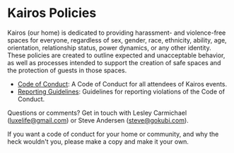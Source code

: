 Kairos Policies 
========

Kairos (our home) is dedicated to providing harassment- and violence-free spaces for everyone, regardless of sex, gender, race, ethnicity, ability, age, orientation, relationship status, power dynamics, or any other identity. These policies are created to outline expected and unacceptable behavior, as well as processes intended to support the creation of safe spaces and the protection of guests in those spaces.

* [Code of Conduct](citizen_code_of_conduct.md): A Code of Conduct for all attendees of Kairos  events.
* [Reporting Guidelines](reporting_guidelines.md): Guidelines for reporting violations of the Code of Conduct.

Questions or comments? Get in touch with Lesley Carmichael (<luxelife@gmail.com>) or Steve Andersen (<steve@gokubi.com>).

If you want a code of conduct for your home or community, and why the heck wouldn't you, please make a copy and make it your own.